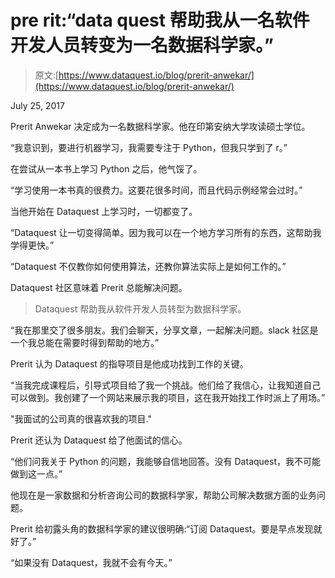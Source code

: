 # pre rit:“data quest 帮助我从一名软件开发人员转变为一名数据科学家。”

> 原文:[https://www.dataquest.io/blog/prerit-anwekar/](https://www.dataquest.io/blog/prerit-anwekar/)

July 25, 2017

Prerit Anwekar 决定成为一名数据科学家。他在印第安纳大学攻读硕士学位。

“我意识到，要进行机器学习，我需要专注于 Python，但我只学到了 r。”

在尝试从一本书上学习 Python 之后，他气馁了。

“学习使用一本书真的很费力。这要花很多时间，而且代码示例经常会过时。”

当他开始在 Dataquest 上学习时，一切都变了。

“Dataquest 让一切变得简单。因为我可以在一个地方学习所有的东西，这帮助我学得更快。”

“Dataquest 不仅教你如何使用算法，还教你算法实际上是如何工作的。”

Dataquest 社区意味着 Prerit 总能解决问题。

> Dataquest 帮助我从软件开发人员转型为数据科学家。

“我在那里交了很多朋友。我们会聊天，分享文章，一起解决问题。slack 社区是一个我总能在需要时得到帮助的地方。”

Prerit 认为 Dataquest 的指导项目是他成功找到工作的关键。

“当我完成课程后，引导式项目给了我一个挑战。他们给了我信心，让我知道自己可以做到。我创建了一个网站来展示我的项目，这在我开始找工作时派上了用场。”

"我面试的公司真的很喜欢我的项目."

Prerit 还认为 Dataquest 给了他面试的信心。

“他们问我关于 Python 的问题，我能够自信地回答。没有 Dataquest，我不可能做到这一点。”

他现在是一家数据和分析咨询公司的数据科学家，帮助公司解决数据方面的业务问题。

Prerit 给初露头角的数据科学家的建议很明确:“订阅 Dataquest。要是早点发现就好了。”

“如果没有 Dataquest，我就不会有今天。”